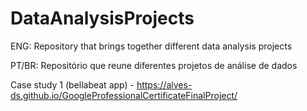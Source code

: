 # DataAnalysisProjects

ENG: Repository that brings together different data analysis projects


PT/BR: Repositório que reune diferentes projetos de análise de dados


Case study 1 (bellabeat app) - https://alves-ds.github.io/GoogleProfessionalCertificateFinalProject/
